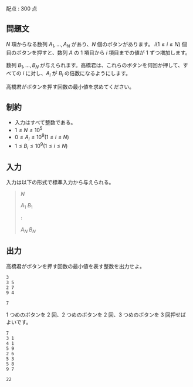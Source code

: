 配点 : $300$ 点

## 問題文

$N$ 項からなる数列 $A_1,...,A_N$ があり、$N$ 個のボタンがあります。
$i(1 \leq i \leq N)$ 個目のボタンを押すと、数列 $A$ の $1$ 項目から $i$ 項目までの値が $1$ ずつ増加します。

数列 $B_1,...,B_N$ が与えられます。高橋君は、これらのボタンを何回か押して、すべての $i$ に対し、$A_i$ が $B_i$ の倍数になるようにします。

高橋君がボタンを押す回数の最小値を求めてください。

## 制約

- 入力はすべて整数である。
- $1 \leq N \leq 10^5$
- $0 \leq A_i \leq 10^9(1 \leq i \leq N)$
- $1 \leq B_i \leq 10^9(1 \leq i \leq N)$

## 入力

入力は以下の形式で標準入力から与えられる。

> $N$
> 
> $A_1$ $B_1$
> 
> :
> 
> $A_N$ $B_N$

## 出力

高橋君がボタンを押す回数の最小値を表す整数を出力せよ。

```input1
3
3 5
2 7
9 4
```

```output1
7
```

$1$ つめのボタンを $2$ 回、$2$ つめのボタンを $2$ 回、$3$ つめのボタンを $3$ 回押せばよいです。

```input2
7
3 1
4 1
5 9
2 6
5 3
5 8
9 7
```

```output2
22
```